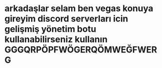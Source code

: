 # arkadaşlar selam ben vegas konuya gireyim discord serverları icin gelişmiş yönetim botu kullanabilirseniz kullanın GGGQRPÖPFWÖGERQÖMWEĞFWERG
